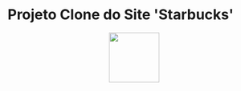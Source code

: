 # Projeto Clone do Site 'Starbucks'

<div align="center">
  <img src="(https://user-images.githubusercontent.com/67977860/142000259-426dd3ea-4423-4c1b-bd69-b96c48085934.png)." width="100px">
</div>
